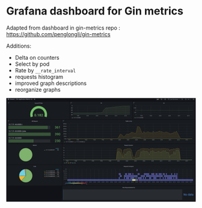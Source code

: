 # Grafana dashboard for Gin metrics

Adapted from dashboard in gin-metrics repo : https://github.com/penglongli/gin-metrics

Additions:
* Delta on counters
* Select by pod
* Rate by `__rate_interval`
* requests histogram
* improved graph descriptions
* reorganize graphs 

![Dashboard screenshot](gin-dashboard.png)
